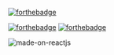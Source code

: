 [![forthebadge](https://forthebadge.com/images/badges/made-with-javascript.svg)](https://forthebadge.com)

[![forthebadge](https://forthebadge.com/images/badges/open-source.svg)](https://forthebadge.com)  [![forthebadge](https://forthebadge.com/images/badges/uses-js.svg)](https://forthebadge.com)


![made-on-reactjs](https://github.com/user-attachments/assets/970d77f7-d735-425e-81f7-284ae77ab016)
